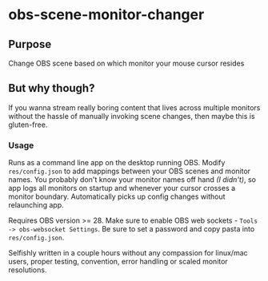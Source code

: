 # obs-scene-monitor-changer
## Purpose 
Change OBS scene based on which monitor your mouse cursor resides

## But why though?
If you wanna stream really boring content that lives across multiple monitors without the hassle of manually invoking scene changes, then maybe this is gluten-free.

### Usage
Runs as a command line app on the desktop running OBS. Modify `res/config.json` to add mappings between your OBS scenes and monitor names. You probably don't know your monitor names off hand _(I didn't)_, so app logs all monitors on startup and whenever your cursor crosses a monitor boundary. Automatically picks up config changes without relaunching app.

Requires OBS version >= 28. Make sure to enable OBS web sockets - `Tools -> obs-websocket Settings`. Be sure to set a password and copy pasta into `res/config.json`.

Selfishly written in a couple hours without any compassion for linux/mac users, proper testing, convention, error handling or scaled monitor resolutions.